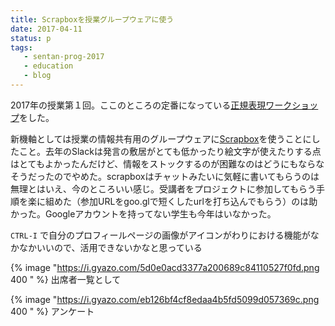 ```yaml
---
title: Scrapboxを授業グループウェアに使う
date: 2017-04-11
status: p
tags:
   - sentan-prog-2017
   - education
   - blog
---
```


2017年の授業第１回。ここのところの定番になっている[正規表現ワークショップ](/2015/04/08/201504/regexp-workshop/)をした。

新機軸としては授業の情報共有用のグループウェアに[Scrapbox](http://scrapbox.io)を使うことにしたこと。去年のSlackは発言の敷居がとても低かったり絵文字が使えたりする点はとてもよかったんだけど、情報をストックするのが困難なのはどうにもならなそうだったのでやめた。scrapboxはチャットみたいに気軽に書いてもらうのは無理とはいえ、今のところいい感じ。受講者をプロジェクトに参加してもらう手順を楽に組めた（参加URLをgoo.glで短くしたurlを打ち込んでもらう）のは助かった。Googleアカウントを持ってない学生も今年はいなかった。

`CTRL-I` で自分のプロフィールページの画像がアイコンがわりにおける機能がなかなかいいので、活用できないかなと思っている

{% image "https://i.gyazo.com/5d0e0acd3377a200689c84110527f0fd.png 400 " %}
出席者一覧として

{% image "https://i.gyazo.com/eb126bf4cf8edaa4b5fd5099d057369c.png 400 " %}
アンケート
